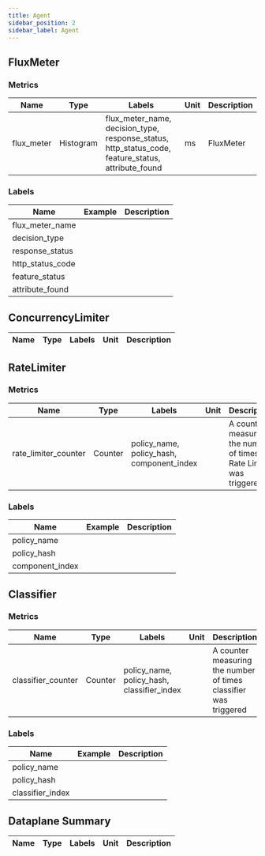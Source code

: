 ```yaml
---
title: Agent
sidebar_position: 2
sidebar_label: Agent
---
```


## FluxMeter

### Metrics

| Name       | Type      | Labels                                                                                             | Unit | Description |
| ---------- | --------- | -------------------------------------------------------------------------------------------------- | ---- | ----------- |
| flux_meter | Histogram | flux_meter_name, decision_type, response_status, http_status_code, feature_status, attribute_found | ms   | FluxMeter   |

### Labels

| Name             | Example | Description |
| ---------------- | ------- | ----------- |
| flux_meter_name  |         |             |
| decision_type    |         |             |
| response_status  |         |             |
| http_status_code |         |             |
| feature_status   |         |             |
| attribute_found  |         |             |

## ConcurrencyLimiter

| Name | Type | Labels | Unit | Description |
| ---- | ---- | ------ | ---- | ----------- |

## RateLimiter

### Metrics

| Name                 | Type    | Labels                                    | Unit | Description                                                        |
| -------------------- | ------- | ----------------------------------------- | ---- | ------------------------------------------------------------------ |
| rate_limiter_counter | Counter | policy_name, policy_hash, component_index |      | A counter measuring the number of times Rate Limiter was triggered |

### Labels

| Name            | Example | Description |
| --------------- | ------- | ----------- |
| policy_name     |         |             |
| policy_hash     |         |             |
| component_index |         |             |

## Classifier

### Metrics

| Name               | Type    | Labels                                     | Unit | Description                                                      |
| ------------------ | ------- | ------------------------------------------ | ---- | ---------------------------------------------------------------- |
| classifier_counter | Counter | policy_name, policy_hash, classifier_index |      | A counter measuring the number of times classifier was triggered |

### Labels

| Name             | Example | Description |
| ---------------- | ------- | ----------- |
| policy_name      |         |             |
| policy_hash      |         |             |
| classifier_index |         |             |

## Dataplane Summary

| Name | Type | Labels | Unit | Description |
| ---- | ---- | ------ | ---- | ----------- |
